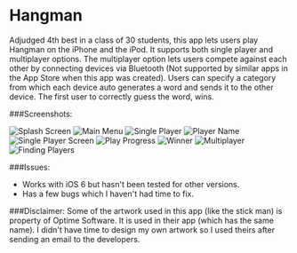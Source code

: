 Hangman
=======

Adjudged 4th best in a class of 30 students, this app lets users play Hangman on the iPhone and the iPod. It supports both single player and multiplayer options. The multiplayer option lets users compete against each other by connecting devices via Bluetooth (Not supported by similar apps in the App Store when this app was created). Users can specify a category from which each device auto generates a word and sends it to the other device. The first user to correctly guess the word, wins.

###Screenshots:

![Splash Screen](https://raw.github.com/vgaonkar/Hangman/master/splashScreen.png)
![Main Menu](https://raw.github.com/vgaonkar/Hangman/master/mainMenu.png)
![Single Player](https://raw.github.com/vgaonkar/Hangman/master/singlePlayer.png)
![Player Name](https://raw.github.com/vgaonkar/Hangman/master/playerName.png)
![Single Player Screen](https://raw.github.com/vgaonkar/Hangman/master/singlePlayerScreen.png)
![Play Progress](https://raw.github.com/vgaonkar/Hangman/master/playProgress.png)
![Winner](https://raw.github.com/vgaonkar/Hangman/master/winner.png)
![Multiplayer](https://raw.github.com/vgaonkar/Hangman/master/multiplayer.png)
![Finding Players](https://raw.github.com/vgaonkar/Hangman/master/findingPlayers.png)

###Issues:
- Works with iOS 6 but hasn't been tested for other versions.
- Has a few bugs which I haven't had time to fix.

###Disclaimer:
Some of the artwork used in this app (like the stick man) is property of Optime Software. It is used in their app (which has the same name). I didn't have time to design my own artwork so I used theirs after sending an email to the developers. 
